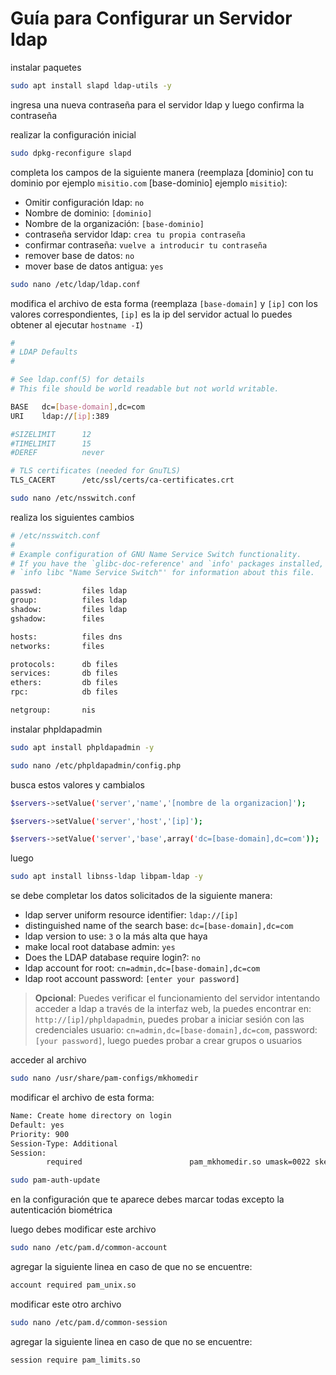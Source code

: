 # Guía para Configurar un Servidor ldap

instalar paquetes
```bash
sudo apt install slapd ldap-utils -y
```

ingresa una nueva contraseña para el servidor ldap y luego confirma la contraseña

realizar la configuración inicial
```bash
sudo dpkg-reconfigure slapd
```

completa los campos de la siguiente manera (reemplaza [dominio] con tu dominio por ejemplo `misitio.com` [base-dominio] ejemplo `misitio`):

  - Omitir configuración ldap: `no`
  - Nombre de dominio: `[dominio]`
  - Nombre de la organización: `[base-dominio]`
  - contraseña servidor ldap: `crea tu propia contraseña`
  - confirmar contraseña: `vuelve a introducir tu contraseña`
  - remover base de datos: `no`
  - mover base de datos antigua: `yes`

```bash
sudo nano /etc/ldap/ldap.conf
```

modifica el archivo de esta forma (reemplaza `[base-domain]` y `[ip]` con los valores correspondientes, `[ip]` es la ip del servidor actual lo puedes obtener al ejecutar `hostname -I`)

```bash
#
# LDAP Defaults
#

# See ldap.conf(5) for details
# This file should be world readable but not world writable.

BASE   dc=[base-domain],dc=com
URI    ldap://[ip]:389

#SIZELIMIT      12
#TIMELIMIT      15
#DEREF          never

# TLS certificates (needed for GnuTLS)
TLS_CACERT      /etc/ssl/certs/ca-certificates.crt
```

```bash
sudo nano /etc/nsswitch.conf
```

realiza los siguientes cambios

```bash
# /etc/nsswitch.conf
#
# Example configuration of GNU Name Service Switch functionality.
# If you have the `glibc-doc-reference' and `info' packages installed, try:
# `info libc "Name Service Switch"' for information about this file.

passwd:         files ldap
group:          files ldap
shadow:         files ldap
gshadow:        files

hosts:          files dns
networks:       files

protocols:      db files
services:       db files
ethers:         db files
rpc:            db files

netgroup:       nis
```

instalar phpldapadmin

```bash
sudo apt install phpldapadmin -y
```

```bash
sudo nano /etc/phpldapadmin/config.php
```

busca estos valores y cambialos

```bash
$servers->setValue('server','name','[nombre de la organizacion]');

$servers->setValue('server','host','[ip]');

$servers->setValue('server','base',array('dc=[base-domain],dc=com'));
```

luego

```bash
sudo apt install libnss-ldap libpam-ldap -y
```

se debe completar los datos solicitados de la siguiente manera:

  - ldap server uniform resource identifier: `ldap://[ip]`
  - distinguished name of the search base: `dc=[base-domain],dc=com`
  - ldap version to use: `3` o la más alta que haya
  - make local root database admin: `yes`
  - Does the LDAP database require login?: `no`
  - ldap account for root: `cn=admin,dc=[base-domain],dc=com`
  - ldap root account password: `[enter your password]`

> **Opcional**: Puedes verificar el funcionamiento del servidor intentando acceder a ldap a través de la interfaz web, la puedes encontrar en: `http://[ip]/phpldapadmin`, puedes probar a iniciar sesión con las credenciales usuario: `cn=admin,dc=[base-domain],dc=com`, password: `[your password]`, luego puedes probar a crear grupos o usuarios

acceder al archivo

```bash
sudo nano /usr/share/pam-configs/mkhomedir
```

modificar el archivo de esta forma:
```bash
Name: Create home directory on login
Default: yes
Priority: 900
Session-Type: Additional
Session:
        required                        pam_mkhomedir.so umask=0022 skel=/etc/skel
```

```bash
sudo pam-auth-update
```

en la configuración que te aparece debes marcar todas excepto la autenticación biométrica

luego debes modificar este archivo

```bash
sudo nano /etc/pam.d/common-account
```

agregar la siguiente linea en caso de que no se encuentre:
```bash
account required pam_unix.so
```

modificar este otro archivo

```bash
sudo nano /etc/pam.d/common-session
```

agregar la siguiente linea en caso de que no se encuentre:
```bash
session require pam_limits.so
```
